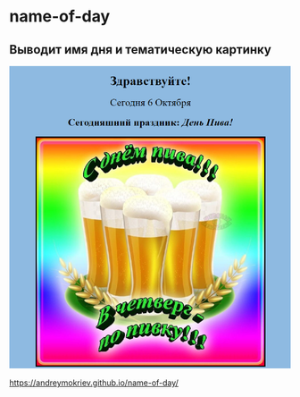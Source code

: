 # name-of-day
## Выводит имя дня и тематическую картинку

![screenshot1](screenshots/1.png)

https://andreymokriev.github.io/name-of-day/
